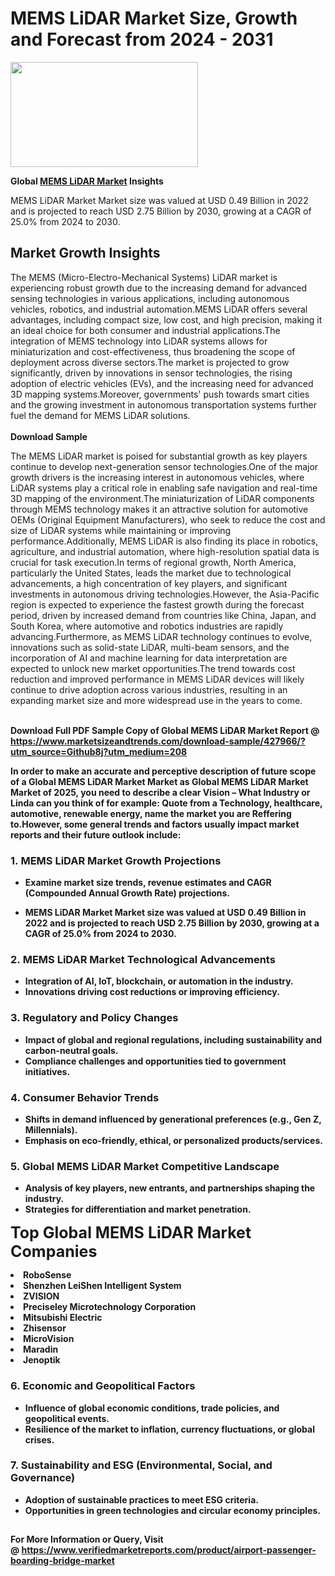 <H1>MEMS LiDAR Market Size, Growth and Forecast from 2024 - 2031</H1><img class="aligncenter size-medium wp-image-584254" src="https://thirdeyenews.in/wp-content/uploads/2024/09/Global-Market-Research-300x168.jpeg" alt="" width="300" height="168" /><p><strong>Global&nbsp;<a href="https://www.marketsizeandtrends.com/download-sample/427966/?utm_source=Github8j?utm_medium=208">MEMS LiDAR Market</a> Insights</strong></p><p>MEMS LiDAR Market Market size was valued at USD 0.49 Billion in 2022 and is projected to reach USD 2.75 Billion by 2030, growing at a CAGR of 25.0% from 2024 to 2030.</p><p><h2>Market Growth Insights</h2> <p>The MEMS (Micro-Electro-Mechanical Systems) LiDAR market is experiencing robust growth due to the increasing demand for advanced sensing technologies in various applications, including autonomous vehicles, robotics, and industrial automation.MEMS LiDAR offers several advantages, including compact size, low cost, and high precision, making it an ideal choice for both consumer and industrial applications.The integration of MEMS technology into LiDAR systems allows for miniaturization and cost-effectiveness, thus broadening the scope of deployment across diverse sectors.The market is projected to grow significantly, driven by innovations in sensor technologies, the rising adoption of electric vehicles (EVs), and the increasing need for advanced 3D mapping systems.Moreover, governments' push towards smart cities and the growing investment in autonomous transportation systems further fuel the demand for MEMS LiDAR solutions.<br><br> <strong>Download Sample</strong> <p>The MEMS LiDAR market is poised for substantial growth as key players continue to develop next-generation sensor technologies.One of the major growth drivers is the increasing interest in autonomous vehicles, where LiDAR systems play a critical role in enabling safe navigation and real-time 3D mapping of the environment.The miniaturization of LiDAR components through MEMS technology makes it an attractive solution for automotive OEMs (Original Equipment Manufacturers), who seek to reduce the cost and size of LiDAR systems while maintaining or improving performance.Additionally, MEMS LiDAR is also finding its place in robotics, agriculture, and industrial automation, where high-resolution spatial data is crucial for task execution.In terms of regional growth, North America, particularly the United States, leads the market due to technological advancements, a high concentration of key players, and significant investments in autonomous driving technologies.However, the Asia-Pacific region is expected to experience the fastest growth during the forecast period, driven by increased demand from countries like China, Japan, and South Korea, where automotive and robotics industries are rapidly advancing.Furthermore, as MEMS LiDAR technology continues to evolve, innovations such as solid-state LiDAR, multi-beam sensors, and the incorporation of AI and machine learning for data interpretation are expected to unlock new market opportunities.The trend towards cost reduction and improved performance in MEMS LiDAR devices will likely continue to drive adoption across various industries, resulting in an expanding market size and more widespread use in the years to come.<br><br> <strong></p><p><span class=""><strong>Download Full PDF Sample Copy of Global MEMS LiDAR Market Report</strong> @ <a href="https://www.marketsizeandtrends.com/download-sample/427966/?utm_source=Github8j?utm_medium=208" target="_blank">https://www.marketsizeandtrends.com/download-sample/427966/?utm_source=Github8j?utm_medium=208</a></span></p><p>In order to make an accurate and perceptive description of future scope of a Global&nbsp;MEMS LiDAR Market Market as Global&nbsp;MEMS LiDAR Market Market of 2025, you need to describe a clear Vision &ndash; What Industry or Linda can you think of for example: Quote from a Technology, healthcare, automotive, renewable energy, name the market you are Reffering to.However, some general trends and factors usually impact market reports and their future outlook include:</p><h3>1.&nbsp;<strong>MEMS LiDAR Market Growth Projections</strong></h3><ul><li>Examine market size trends, revenue estimates and CAGR (Compounded Annual Growth Rate) projections.</li><li><p>MEMS LiDAR Market Market size was valued at USD 0.49 Billion in 2022 and is projected to reach USD 2.75 Billion by 2030, growing at a CAGR of 25.0% from 2024 to 2030.</p></li></ul><h3>2.&nbsp;<strong>MEMS LiDAR Market Technological Advancements</strong></h3><ul><li>Integration of AI, IoT, blockchain, or automation in the industry.</li><li>Innovations driving cost reductions or improving efficiency.</li></ul><h3>3.&nbsp;<strong>Regulatory and Policy Changes</strong></h3><ul><li>Impact of global and regional regulations, including sustainability and carbon-neutral goals.</li><li>Compliance challenges and opportunities tied to government initiatives.</li></ul><h3>4.&nbsp;<strong>Consumer Behavior Trends</strong></h3><ul><li>Shifts in demand influenced by generational preferences (e.g., Gen Z, Millennials).</li><li>Emphasis on eco-friendly, ethical, or personalized products/services.</li></ul><h3>5.&nbsp;<strong>Global MEMS LiDAR Market Competitive Landscape</strong></h3><ul><li>Analysis of key players, new entrants, and partnerships shaping the industry.</li><li>Strategies for differentiation and market penetration.</li></ul><p data-pm-slice="1 1 []"><span style="color: inherit; font-family: inherit; font-size: 25px;">Top Global MEMS LiDAR Market Companies</span></p><div class="" data-test-id=""><p><li>RoboSense</li><li> Shenzhen LeiShen Intelligent System</li><li> ZVISION</li><li> Preciseley Microtechnology Corporation</li><li> Mitsubishi Electric</li><li> Zhisensor</li><li> MicroVision</li><li> Maradin</li><li> Jenoptik</li></p></div><h3>6.&nbsp;<strong>Economic and Geopolitical Factors</strong></h3><ul><li>Influence of global economic conditions, trade policies, and geopolitical events.</li><li>Resilience of the market to inflation, currency fluctuations, or global crises.</li></ul><h3>7.&nbsp;<strong>Sustainability and ESG (Environmental, Social, and Governance)</strong></h3><ul><li>Adoption of sustainable practices to meet ESG criteria.</li><li>Opportunities in green technologies and circular economy principles.</li></ul><h2><strong style="font-size: 14px;">For More Information or Query, Visit @&nbsp;</strong><a style="background-color: #ffffff; font-size: 14px;" href="https://www.marketsizeandtrends.com/report/mems-lidar-market/" target="_blank">https://www.verifiedmarketreports.com/product/airport-passenger-boarding-bridge-market</a></h2>